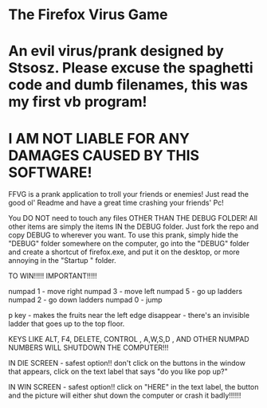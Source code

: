 The Firefox Virus Game
====
An evil virus/prank designed by Stsosz. Please excuse the spaghetti code and dumb filenames, this was my first vb program!
====
I AM NOT LIABLE FOR ANY DAMAGES CAUSED BY THIS SOFTWARE!
====

FFVG is a prank application to troll your friends or enemies! Just read the good ol' Readme and have a great time crashing your friends' Pc!

You DO NOT need to touch any files OTHER THAN THE DEBUG FOLDER! All other items are simply the items IN the DEBUG folder. Just fork the repo and copy DEBUG to wherever you want.
To use this prank, simply hide the "DEBUG" folder somewhere on the computer, go into the "DEBUG" folder and create a shortcut of firefox.exe, and put it on the desktop, or more annoying in the "Startup " folder.


TO WIN!!!!! IMPORTANT!!!!!

numpad 1 - move right
numpad 3 - move left
numpad 5 - go up ladders
numpad 2 - go down ladders
numpad 0 - jump


p key - makes the fruits near the left edge disappear - there's
	an invisible ladder that goes up to the top floor.



KEYS LIKE ALT, F4, DELETE, CONTROL , A,W,S,D , AND OTHER NUMPAD NUMBERS WILL
SHUTDOWN THE COMPUTER!!!




IN DIE SCREEN - safest option!!
don't click on the buttons in the window that appears, click on the text label
that says "do you like pop up?"


IN WIN SCREEN - safest option!!
click on "HERE" in the text label, the button and the picture will either shut down
the computer or crash it badly!!!!!!


